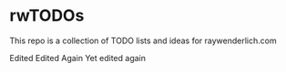 # rwTODOs

This repo is a collection of TODO lists and ideas for raywenderlich.com

Edited
Edited Again
Yet edited again